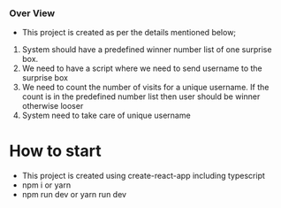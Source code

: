 ### Over View

- This project is created as per the details mentioned below;
1) System should have a predefined winner number list of one surprise box.
2) We need to have a script where we need to send username to the surprise box
3) We need to count the number of visits for a unique username. If the count is in the predefined number list then user should be winner otherwise looser
4) System need to take care of unique username

# How to start
- This project is created using create-react-app including typescript
- npm i or yarn 
- npm run dev or yarn run dev
